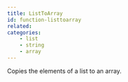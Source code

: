 ```yaml
---
title: ListToArray
id: function-listtoarray
related:
categories:
    - list
    - string
    - array
---
```


Copies the elements of a list to an array.
